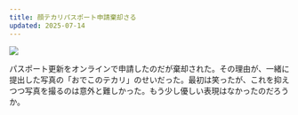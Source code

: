 ```yaml
---
title: 顔テカリパスポート申請棄却さる
updated: 2025-07-14
---
```

![](https://i.imgur.com/IcVhgo8.jpeg)


パスポート更新をオンラインで申請したのだが棄却された。その理由が、一緒に提出した写真の「おでこのテカリ」のせいだった。最初は笑ったが、これを抑えつつ写真を撮るのは意外と難しかった。もう少し優しい表現はなかったのだろうか。